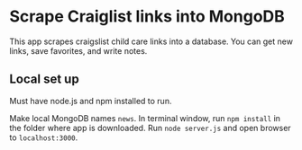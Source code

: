 # Scrape Craiglist links into MongoDB

This app scrapes craigslist child care links into a database. You can get new links, save favorites, and write notes.

## Local set up

Must have node.js and npm installed to run.

Make local MongoDB names `news`. In terminal window, run `npm install` in the folder where app is downloaded. Run `node server.js` and open browser to `localhost:3000`.